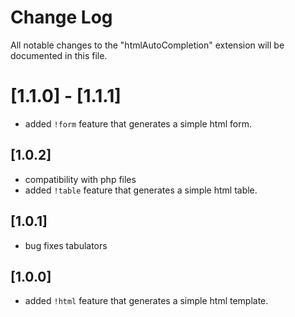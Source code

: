 # Change Log

All notable changes to the "htmlAutoCompletion" extension will be documented in this file.

# [1.1.0] - [1.1.1]

- added ```!form``` feature that generates a simple html form.

## [1.0.2]

- compatibility with php files
- added ```!table``` feature that generates a simple html table.

## [1.0.1]

- bug fixes tabulators

## [1.0.0]

- added ```!html``` feature that generates a simple html template.
